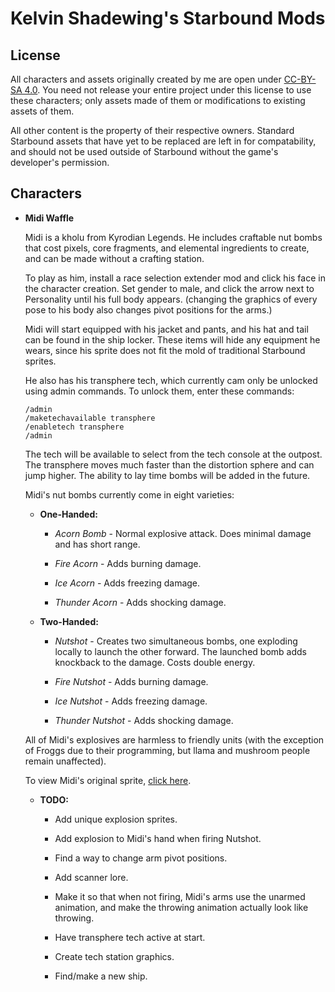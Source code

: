 # Kelvin Shadewing's Starbound Mods

## License

All characters and assets originally created by me are open under [CC-BY-SA 4.0](https://creativecommons.org/licenses/by-sa/4.0/). You need not release your entire project under this license to use these characters; only assets made of them or modifications to existing assets of them.

All other content is the property of their respective owners. Standard Starbound assets that have yet to be replaced are left in for compatability, and should not be used outside of Starbound without the game's developer's permission.

## Characters

* __**Midi Waffle**__

  Midi is a kholu from Kyrodian Legends. He includes craftable nut bombs that cost pixels, core fragments, and elemental ingredients to create, and can be made without a crafting station.
  
  To play as him, install a race selection extender mod and click his face in the character creation. Set gender to male, and click the arrow next to Personality until his full body appears. (changing the graphics of every pose to his body also changes pivot positions for the arms.)
  
  Midi will start equipped with his jacket and pants, and his hat and tail can be found in the ship locker. These items will hide any equipment he wears, since his sprite does not fit the mold of traditional Starbound sprites.
  
  He also has his transphere tech, which currently cam only be unlocked using admin commands. To unlock them, enter these commands:
  
  ```
  /admin
  /maketechavailable transphere
  /enabletech transphere
  /admin
  ```
  
  The tech will be available to select from the tech console at the outpost. The transphere moves much faster than the distortion sphere and can jump higher. The ability to lay time bombs will be added in the future.
  
  Midi's nut bombs currently come in eight varieties:
  
  * **One-Handed:**
    
    * *Acorn Bomb* - Normal explosive attack. Does minimal damage and has short range.
    
    * *Fire Acorn* - Adds burning damage.
    
    * *Ice Acorn* - Adds freezing damage.
    
    * *Thunder Acorn* - Adds shocking damage.
    
  * **Two-Handed:**
  
    * *Nutshot* - Creates two simultaneous bombs, one exploding locally to launch the other forward. The launched bomb adds knockback to the damage. Costs double energy.
    
    * *Fire Nutshot* - Adds burning damage.
    
    * *Ice Nutshot* - Adds freezing damage.
    
    * *Thunder Nutshot* - Adds shocking damage.
  
  All of Midi's explosives are harmless to friendly units (with the exception of Froggs due to their programming, but llama and mushroom people remain unaffected).
  
  To view Midi's original sprite, [click here](http://kelvinshadewing.net/art/pixel/midi).
  
  * **TODO:**
  
    * Add unique explosion sprites.
    
    * Add explosion to Midi's hand when firing Nutshot.
    
    * Find a way to change arm pivot positions.
    
    * Add scanner lore.
    
    * Make it so that when not firing, Midi's arms use the unarmed animation, and make the throwing animation actually look like throwing.
    
    * Have transphere tech active at start.
    
    * Create tech station graphics.
    
    * Find/make a new ship.